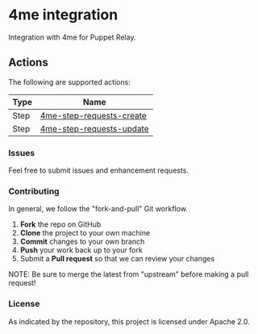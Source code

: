# 4me integration

Integration with 4me for Puppet Relay.

## Actions

The following are supported actions:

|   Type    |  Name              |
|-----------|--------------------|
| Step      | [4me-step-requests-create](/steps/4me-step-requests-create)  |
| Step      | [4me-step-requests-update](/steps/4me-step-requests-update)  |

### Issues

Feel free to submit issues and enhancement requests.

### Contributing

In general, we follow the "fork-and-pull" Git workflow.

 1. **Fork** the repo on GitHub
 2. **Clone** the project to your own machine
 3. **Commit** changes to your own branch
 4. **Push** your work back up to your fork
 5. Submit a **Pull request** so that we can review your changes

NOTE: Be sure to merge the latest from "upstream" before making a pull request!

### License

As indicated by the repository, this project is licensed under Apache 2.0.

